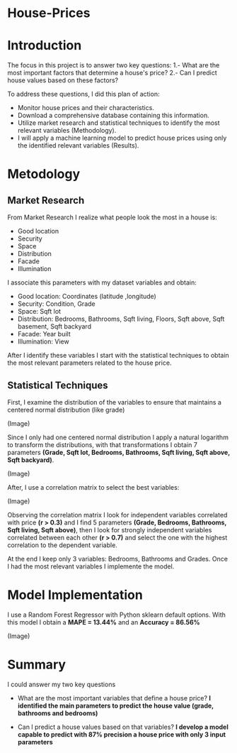 # House-Prices

# Introduction

The focus in this project is to answer two key questions: 
1.- What are the most important factors that determine a house's price?
2.- Can I predict house values based on these factors?

To address these questions, I did this plan of action:
* Monitor house prices and their characteristics.
* Download a comprehensive database containing this information.
* Utilize market research and statistical techniques to identify the most relevant variables (Methodology).
* I will apply a machine learning model to predict house prices using only the identified relevant variables (Results).

# Metodology 

## Market Research 

From Market Research I realize what people look the most in a house is: 
* Good location
* Security
* Space
* Distribution
* Facade
* Illumination

I associate this parameters with my dataset variables and obtain:
* Good location: Coordinates (latitude ,longitude)
* Security: Condition, Grade
* Space: Sqft lot
* Distribution: Bedrooms, Bathrooms, Sqft living, Floors, Sqft above, Sqft basement, Sqft backyard
* Facade: Year built
* Illumination: View

After I identify these variables I start with the statistical techniques to obtain the most relevant parameters related to the house price.

## Statistical Techniques 

First, I examine the distribution of the variables to ensure that maintains a centered normal distribution (like grade) 

(Image) 

Since I only had one centered normal distribution I apply a natural logarithm to transform the distributions, with that transformations I obtain 7 parameters **(Grade, Sqft lot, Bedrooms, Bathrooms, Sqft living, Sqft above, Sqft backyard)**. 

(Image) 

After, I use a correlation matrix to select the best variables:

(Image) 

Observing the correlation matrix I look for independent variables correlated with price **(r > 0.3)** and I find 5 parameters **(Grade, Bedrooms, Bathrooms, Sqft living, Sqft above)**, then I look for strongly independent variables correlated between each other **(r > 0.7)** and select the one with the highest correlation to the dependent variable. 

At the end I keep only 3 variables: Bedrooms, Bathrooms and Grades. Once I had the most relevant variables I implemente the model. 

# Model Implementation 

I use a Random Forest Regressor with Python sklearn default options. With this model I obtain a **MAPE = 13.44%** and an **Accuracy = 86.56%**

(Image) 

# Summary 

I could answer my two key questions 

* What are the most important variables that define a house price?
**I identified the main parameters to predict the house value (grade, bathrooms and bedrooms)**

* Can I predict a house values based on that variables?
**I develop a model capable to predict with 87% precision a house price  with only 3 input parameters**
